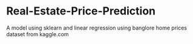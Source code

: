 # Real-Estate-Price-Prediction
A model using sklearn and linear regression using banglore home prices dataset from kaggle.com
